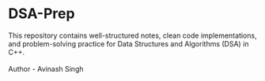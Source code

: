 # DSA-Prep
This repository contains well-structured notes, clean code implementations, and problem-solving practice for Data Structures and Algorithms (DSA) in C++.
<br>
<br>
Author - Avinash Singh
